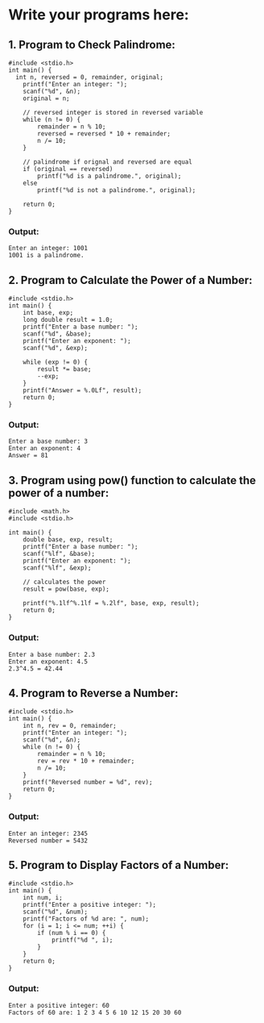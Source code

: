 # Write your programs here:

## 1. Program to Check Palindrome:
```
#include <stdio.h>
int main() {
  int n, reversed = 0, remainder, original;
    printf("Enter an integer: ");
    scanf("%d", &n);
    original = n;

    // reversed integer is stored in reversed variable
    while (n != 0) {
        remainder = n % 10;
        reversed = reversed * 10 + remainder;
        n /= 10;
    }

    // palindrome if orignal and reversed are equal
    if (original == reversed)
        printf("%d is a palindrome.", original);
    else
        printf("%d is not a palindrome.", original);

    return 0;
}
```
### Output:
```
Enter an integer: 1001
1001 is a palindrome.
```

## 2. Program to Calculate the Power of a Number:
```
#include <stdio.h>
int main() {
    int base, exp;
    long double result = 1.0;
    printf("Enter a base number: ");
    scanf("%d", &base);
    printf("Enter an exponent: ");
    scanf("%d", &exp);

    while (exp != 0) {
        result *= base;
        --exp;
    }
    printf("Answer = %.0Lf", result);
    return 0;
}
```
### Output:
```
Enter a base number: 3
Enter an exponent: 4
Answer = 81
```

## 3. Program using pow() function to calculate the power of a number:
```
#include <math.h>
#include <stdio.h>

int main() {
    double base, exp, result;
    printf("Enter a base number: ");
    scanf("%lf", &base);
    printf("Enter an exponent: ");
    scanf("%lf", &exp);

    // calculates the power
    result = pow(base, exp);

    printf("%.1lf^%.1lf = %.2lf", base, exp, result);
    return 0;
}
```
### Output:
```
Enter a base number: 2.3
Enter an exponent: 4.5
2.3^4.5 = 42.44
```

## 4. Program to Reverse a Number:
```
#include <stdio.h>
int main() {
    int n, rev = 0, remainder;
    printf("Enter an integer: ");
    scanf("%d", &n);
    while (n != 0) {
        remainder = n % 10;
        rev = rev * 10 + remainder;
        n /= 10;
    }
    printf("Reversed number = %d", rev);
    return 0;
}
```
### Output:
```
Enter an integer: 2345
Reversed number = 5432
```

## 5. Program to Display Factors of a Number:
```
#include <stdio.h>
int main() {
    int num, i;
    printf("Enter a positive integer: ");
    scanf("%d", &num);
    printf("Factors of %d are: ", num);
    for (i = 1; i <= num; ++i) {
        if (num % i == 0) {
            printf("%d ", i);
        }
    }
    return 0;
}
```
### Output:
```
Enter a positive integer: 60
Factors of 60 are: 1 2 3 4 5 6 10 12 15 20 30 60
```
